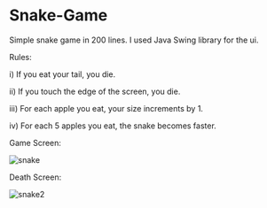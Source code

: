 # Snake-Game

Simple snake game in 200 lines. I used Java Swing library for the ui.

Rules: 

i) If you eat your tail, you die.

ii) If you touch the edge of the screen, you die.

iii) For each apple you eat, your size increments by 1.

iv) For each 5 apples you eat, the snake becomes faster.

Game Screen:



![snake](https://user-images.githubusercontent.com/57750546/120082526-3598cd80-c0cc-11eb-83da-a54bdc108472.png)

Death Screen:



![snake2](https://user-images.githubusercontent.com/57750546/120082675-ed2ddf80-c0cc-11eb-8a95-572bef70d0f6.png)

